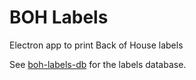 # BOH Labels

Electron app to print Back of House labels

See [boh-labels-db][0] for the labels database.

[0]: https://github.com/angeloashmore/boh-labels-db
